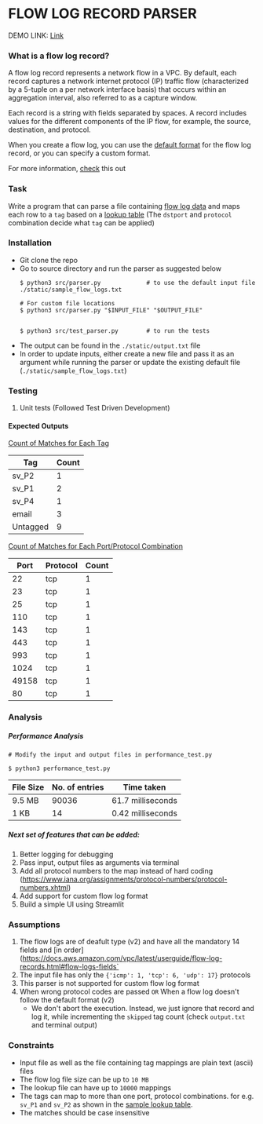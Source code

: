 # FLOW LOG RECORD PARSER

DEMO LINK: [Link](https://drive.google.com/file/d/17ZsrTKygAUq7h2x0vm8-k3onjcuROOdr/view?usp=sharing)

### What is a flow log record?
A flow log record represents a network flow in a VPC. By default, each record captures a network internet protocol (IP) traffic flow (characterized by a 5-tuple on a per network interface basis) that occurs within an aggregation interval, also referred to as a capture window.

Each record is a string with fields separated by spaces. A record includes values for the different components of the IP flow, for example, the source, destination, and protocol.

When you create a flow log, you can use the [default format](https://docs.aws.amazon.com/vpc/latest/userguide/flow-log-records.html#flow-logs-default) for the flow log record, or you can specify a custom format.


For more information, [check](https://docs.aws.amazon.com/vpc/latest/userguide/flow-log-records.html) this out


### Task 

Write a program that can parse a file containing [flow log data](./static/sample_flow_logs.txt) and maps each row to a `tag` based on a [lookup table](./static/lookup_table.csv) (The `dstport` and `protocol` combination decide what `tag` can be applied)

### Installation
- Git clone the repo
- Go to source directory and run the parser as suggested below
    ```
    $ python3 src/parser.py             # to use the default input file ./static/sample_flow_logs.txt
    
    # For custom file locations
    $ python3 src/parser.py "$INPUT_FILE" "$OUTPUT_FILE"

    
    $ python3 src/test_parser.py        # to run the tests
    ```
- The output can be found in the `./static/output.txt` file
- In order to update inputs, either create a new file and pass it as an argument while running the parser or update the existing default file (`./static/sample_flow_logs.txt`)

### Testing
1. Unit tests (Followed Test Driven Development)


#### Expected Outputs

<ins>Count of Matches for Each Tag</ins>

| Tag      | Count |
|----------|-------|
| sv_P2    | 1     |
| sv_P1    | 2     |
| sv_P4    | 1     |
| email    | 3     |
| Untagged | 9     |

<ins>Count of Matches for Each Port/Protocol Combination</ins>

| Port  | Protocol | Count |
|-------|----------|-------|
| 22    | tcp      | 1     |
| 23    | tcp      | 1     |
| 25    | tcp      | 1     |
| 110   | tcp      | 1     |
| 143   | tcp      | 1     |
| 443   | tcp      | 1     |
| 993   | tcp      | 1     |
| 1024  | tcp      | 1     |
| 49158 | tcp      | 1     |
| 80    | tcp      | 1     |


### Analysis

##### Performance Analysis
```
# Modify the input and output files in performance_test.py

$ python3 performance_test.py
```
| File Size  | No. of entries | Time taken |
|---------|---------|----------------------|
| 9.5 MB  | 90036   | 61.7 milliseconds  |
| 1 KB    | 14      | 0.42 milliseconds    |

##### Next set of features that can be added:

1. Better logging for debugging
2. Pass input, output files as arguments via terminal
3. Add all protocol numbers to the map instead of hard coding (https://www.iana.org/assignments/protocol-numbers/protocol-numbers.xhtml)
4. Add support for custom flow log format
5. Build a simple UI using Streamlit

### Assumptions
1. The flow logs are of deafult type (v2) and have all the mandatory 14 fields and [in order](https://docs.aws.amazon.com/vpc/latest/userguide/flow-log-records.html#flow-logs-fields`
2. The input file has only the `{'icmp': 1, 'tcp': 6, 'udp': 17}` protocols
3. This parser is not supported for custom flow log format
4. When wrong protocol codes are passed `OR` When a flow log doesn't follow the default format (v2)
    - We don't abort the execution. Instead, we just ignore that record and log it, while incrementing the `skipped` tag count (check `output.txt` and terminal output)
### Constraints

- Input file as well as the file containing tag mappings are plain text (ascii) files  
- The flow log file size can be up to `10 MB`
- The lookup file can have up to `10000` mappings 
- The tags can map to more than one port, protocol combinations.  for e.g. `sv_P1` and `sv_P2` as shown in the [sample lookup table](./static/lookup_table.csv). 
- The matches should be case insensitive 
